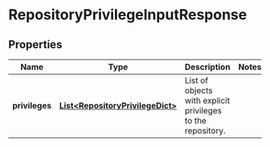 
# RepositoryPrivilegeInputResponse

## Properties
Name | Type | Description | Notes
------------ | ------------- | ------------- | -------------
**privileges** | [**List&lt;RepositoryPrivilegeDict&gt;**](RepositoryPrivilegeDict.md) | List of objects with explicit privileges to the repository. | 



